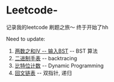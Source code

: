 # Leetcode-
记录我的leetcode 刷题之旅～ 终于开始了hh 

Need to update: 

1. [两数之和IV -- 输入BST](https://github.com/xxxcrttt/Leetcode-/blob/main/Two%20Sum/Q653.%20Two%20Sum%20IV%20--%20Input%20is%20a%20BST.md) -- BST 算法
2. [二进制手表](https://github.com/xxxcrttt/Leetcode-/blob/main/Bit/Q401.%20Binary%20Watch.md) -- backtracing 
3. [比特位计数](https://github.com/xxxcrttt/Leetcode-/blob/main/Dynamic/Q338.%20Counting%20Bits.md) -- Dynamic Programming 
4. [回文链表](https://github.com/xxxcrttt/Leetcode-/blob/main/Linked%20List/Q234.%20palindrom%20linked%20list.md) -- 双指针, 递归

